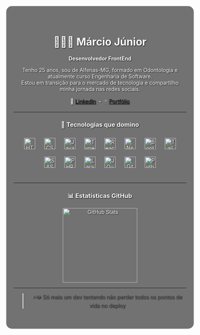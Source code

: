 <div align="center" style="
  position: relative;
  background-image: url('https://images5.alphacoders.com/967/thumb-1920-967270.png');
  background-size: cover;
  background-position: center;
  padding: 40px 20px;
  border-radius: 15px;
  color: white;
  text-shadow: 1px 1px 2px black;
">

<div style="
  position: absolute;
  top: 0;
  left: 0;
  height: 100%;
  width: 100%;
  background-color: rgba(0,0,0,0.55);
  border-radius: 15px;
  z-index: 0;
"></div>

<div style="position: relative; z-index: 1;">

# 👨🏻‍💻 Márcio Júnior  
**Desenvolvedor FrontEnd**

Tenho 25 anos, sou de Alfenas-MG, formado em Odontologia e atualmente curso Engenharia de Software.  
Estou em transição para o mercado de tecnologia e compartilho minha jornada nas redes sociais.

📎 [LinkedIn](https://www.linkedin.com/in/marciojr1999) ・ 🃏 [Portfólio](https://marcio-jr-portfolio.vercel.app/)  

---

### 🧠 Tecnologias que domino

<div align="center" style="margin-top: 10px; margin-bottom: 30px;">
  <img alt="HTML" width="30px" style="margin: 10px;" src="https://cdn.jsdelivr.net/gh/devicons/devicon/icons/html5/html5-original.svg" />
  <img alt="CSS" width="30px" style="margin: 10px;" src="https://cdn.jsdelivr.net/gh/devicons/devicon/icons/css3/css3-original.svg" />
  <img alt="JavaScript" width="30px" style="margin: 10px;" src="https://cdn.jsdelivr.net/gh/devicons/devicon/icons/javascript/javascript-original.svg" />
  <img alt="TypeScript" width="30px" style="margin: 10px;" src="https://cdn.jsdelivr.net/gh/devicons/devicon/icons/typescript/typescript-original.svg" />
  <img alt="React" width="30px" style="margin: 10px;" src="https://cdn.jsdelivr.net/gh/devicons/devicon/icons/react/react-original.svg" />
  <img alt="Next.js" width="30px" style="margin: 10px;" src="https://cdn.jsdelivr.net/gh/devicons/devicon/icons/nextjs/nextjs-original.svg" />
  <img alt="Bootstrap" width="30px" style="margin: 10px;" src="https://cdn.jsdelivr.net/gh/devicons/devicon/icons/bootstrap/bootstrap-original.svg" />
  <img alt="Tailwind" width="30px" style="margin: 10px;" src="https://cdn.jsdelivr.net/gh/devicons/devicon/icons/tailwindcss/tailwindcss-original.svg" />
  <img alt="SASS" width="30px" style="margin: 10px;" src="https://cdn.jsdelivr.net/gh/devicons/devicon/icons/sass/sass-original.svg" />
  <img alt="PHP" width="30px" style="margin: 10px;" src="https://cdn.jsdelivr.net/gh/devicons/devicon/icons/php/php-original.svg" />
  <img alt="Laravel" width="30px" style="margin: 10px;" src="https://cdn.jsdelivr.net/gh/devicons/devicon/icons/laravel/laravel-original.svg" />
  <img alt="JQuery" width="30px" style="margin: 10px;" src="https://cdn.jsdelivr.net/gh/devicons/devicon/icons/jquery/jquery-original.svg" />
  <img alt="Git" width="30px" style="margin: 10px;" src="https://cdn.jsdelivr.net/gh/devicons/devicon/icons/git/git-original.svg" />
  <img alt="Python" width="30px" style="margin: 10px;" src="https://cdn.jsdelivr.net/gh/devicons/devicon/icons/python/python-original.svg" />
</div>

---

### 📊 Estatísticas GitHub

<img 
  alt="GitHub Stats" 
  height="200" 
  src="https://github-readme-stats.vercel.app/api?username=JuniorSixx&show_icons=true&theme=tokyonight&include_all_commits=true&locale=pt-br"
/>

---

> ⚡👁️ Só mais um dev tentando não perder todos os pontos de vida no deploy  

</div>
</div>
